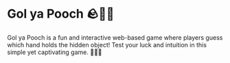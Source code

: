 # Gol ya Pooch 🪨✋🏼

Gol ya Pooch is a fun and interactive web-based game where players guess which hand holds the hidden object! Test your luck and intuition in this simple yet captivating game. 🤞🏼😎 
